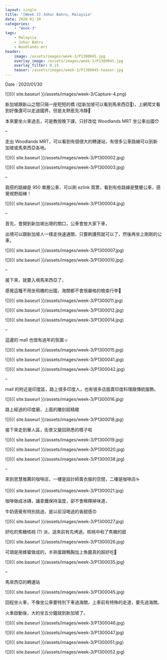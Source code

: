 ```yaml
---
layout: single
title: "[Week 3] Johor Bahru, Malaysia"
date: 2020-01-30
categories:
    - "Week-3"
tags:
    - Malaysia
    - Johor Bahru
    - Woodlands mrt
header:
    image: /assets/images/week-3/P1300045.jpg
    overlay_image: /assets/images/week-3/P1300045.jpg
    overlay_filter: 0.15
    teaser: /assets/images/week-3/P1300045-teaser.jpg
---
```


Date : 2020/01/30

![]({{ site.baseurl }}/assets/images/week-3/Capture-4.png)

新加坡跟新山之間只隔一座短短的橋 (從新加坡可以看到馬來西亞🤣)，上網爬文看到好像還可以走過國界，但是太熱惹先冷靜🤔

本來要坐火車過去，可是教授晚下課，只好改從 Woodlands MRT 坐公車出國😯

–

走出 Woodlands MRT，可以看到有個很大的轉運站，有很多公車路線可以到新加坡或馬來西亞各地。

![]({{ site.baseurl }}/assets/images/week-3/P1300002.jpg)

![]({{ site.baseurl }}/assets/images/week-3/P1300003.jpg)

–

我搭的路線是 950 單層公車，可以刷 ezlink 買票，看到有些路線是雙層公車，感覺視野超棒！

![]({{ site.baseurl }}/assets/images/week-3/P1300004.jpg)

–

首先，會開到新加坡出境的關口，公車會放大家下車，

出境可以跟新加坡人一樣走快速通關，只要刷護照就可以了，然後再坐上剛剛的公車。

![]({{ site.baseurl }}/assets/images/week-3/P1300007.jpg)

![]({{ site.baseurl }}/assets/images/week-3/P1300010.jpg)

–

接下來，就要入境馬來西亞了，

感覺這種不用坐飛機的出國，海關都不會很嚴格的檢查行李🤔

![]({{ site.baseurl }}/assets/images/week-3/P1300011.jpg)

![]({{ site.baseurl }}/assets/images/week-3/P1300012.jpg)

![]({{ site.baseurl }}/assets/images/week-3/P1300014.jpg)

–

這邊的 mall 也很有過年的氛圍☺️

![]({{ site.baseurl }}/assets/images/week-3/P1300015.jpg)

![]({{ site.baseurl }}/assets/images/week-3/P1300041.jpg)

![]({{ site.baseurl }}/assets/images/week-3/P1300042.jpg)

–

mall 的附近是印度區，路上很多印度人，也有很多店面賣印度料理跟傳統服飾。

![]({{ site.baseurl }}/assets/images/week-3/P1300016.jpg)

路上經過的印度廟，上面的雕刻超精緻

![]({{ site.baseurl }}/assets/images/week-3/P1300018.jpg)

接下來走到華人區，街景又變回熟悉的樣子啦

![]({{ site.baseurl }}/assets/images/week-3/P1300019.jpg)

![]({{ site.baseurl }}/assets/images/week-3/P1300020.jpg)

![]({{ site.baseurl }}/assets/images/week-3/P1300038.jpg)

–

來到思慧推薦的咖啡店，一樓是設計師賣衣服的空間，二樓是咖啡店☕

![]({{ site.baseurl }}/assets/images/week-3/P1300021.jpg)

咖啡做成冰磚，讓拿鐵保持溫度，卻不會稀釋掉味道，

牛奶感覺有特別挑過，是以前沒喝過的香甜感😍

![]({{ site.baseurl }}/assets/images/week-3/P1300027.jpg)

好吃的焦糖核桃 (?) 派，送來前有先烤過，核桃中和了焦糖的甜

![]({{ site.baseurl }}/assets/images/week-3/P1300026.jpg)

可頌是用蜂蜜做成的，半熟蛋跟鴨胸加上魚醬真的超好吃🥺

![]({{ site.baseurl }}/assets/images/week-3/P1300035.jpg)

–

馬來西亞的轉運站

![]({{ site.baseurl }}/assets/images/week-3/P1300045.jpg)

回程坐火車，不像坐公車要特別下車過海關，上車前有特殊的走道，要先過海關。

火車啟動後，大約坐五分鐘就到新加坡了。

![]({{ site.baseurl }}/assets/images/week-3/P1300046.jpg)

![]({{ site.baseurl }}/assets/images/week-3/P1300047.jpg)

![]({{ site.baseurl }}/assets/images/week-3/P1300051.jpg)

![]({{ site.baseurl }}/assets/images/week-3/P1300052.jpg)